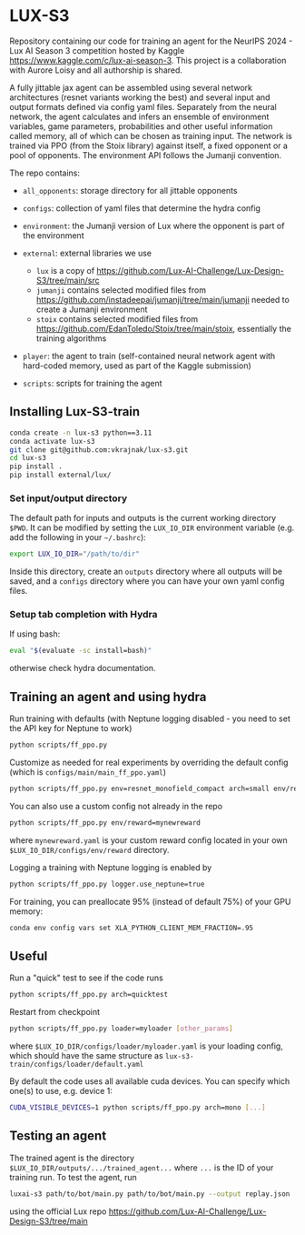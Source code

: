 # LUX-S3

Repository containing our code for training an agent for the NeurIPS 2024 - Lux AI Season 3 competition hosted by Kaggle https://www.kaggle.com/c/lux-ai-season-3. This project is a collaboration with Aurore Loisy and all authorship is shared.

A fully jittable jax agent can be assembled using several network architectures (resnet variants working the best) and several input and output formats defined via config yaml files. Separately from the neural network, the agent calculates and infers an ensemble of environment variables, game parameters, probabilities and other useful information called memory, all of which can be chosen as training input. The network is trained via PPO (from the Stoix library) against itself, a fixed opponent or a pool of opponents. The environment API follows the Jumanji convention.

The repo contains:
- `all_opponents`: storage directory for all jittable opponents
- `configs`: collection of yaml files that determine the hydra config
- `environment`: the Jumanji version of Lux where the opponent is part of the environment
- `external`: external libraries we use

  - `lux` is a copy of https://github.com/Lux-AI-Challenge/Lux-Design-S3/tree/main/src
  - `jumanji` contains selected modified files from https://github.com/instadeepai/jumanji/tree/main/jumanji needed to create a Jumanji environment
  - `stoix` contains selected modified files from https://github.com/EdanToledo/Stoix/tree/main/stoix, essentially the training algorithms
- `player`: the agent to train (self-contained neural network agent with hard-coded memory, used as part of the Kaggle submission)
- `scripts`: scripts for training the agent

## Installing Lux-S3-train

``` bash
conda create -n lux-s3 python==3.11
conda activate lux-s3
git clone git@github.com:vkrajnak/lux-s3.git
cd lux-s3
pip install .
pip install external/lux/
```

### Set input/output directory

The default path for inputs and outputs is the current working directory `$PWD`. 
It can be modified by setting the `LUX_IO_DIR` environment variable (e.g. add the following in your `~/.bashrc`):

``` bash
export LUX_IO_DIR="/path/to/dir"
```

Inside this directory, create an `outputs` directory where all outputs will be saved,
and a `configs` directory where you can have your own yaml config files.

### Setup tab completion with Hydra

If using bash:
``` bash
eval "$(evaluate -sc install=bash)"
```
otherwise check hydra documentation.

## Training an agent and using hydra

Run training with defaults (with Neptune logging disabled - you need to set the API key for Neptune to work)
``` bash
python scripts/ff_ppo.py
```

Customize as needed for real experiments by overriding the default config (which is `configs/main/main_ff_ppo.yaml`)
``` bash
python scripts/ff_ppo.py env=resnet_monofield_compact arch=small env/reward=exploratory opponents.use_selfplay=false
```

You can also use a custom config not already in the repo
``` bash
python scripts/ff_ppo.py env/reward=mynewreward
```
where `mynewreward.yaml` is your custom reward config located in your own `$LUX_IO_DIR/configs/env/reward` directory.

Logging a training with Neptune logging is enabled by
``` bash
python scripts/ff_ppo.py logger.use_neptune=true
```

For training, you can preallocate 95% (instead of default 75%) of your GPU memory:
``` bash
conda env config vars set XLA_PYTHON_CLIENT_MEM_FRACTION=.95
```

## Useful

Run a "quick" test to see if the code runs 
``` bash
python scripts/ff_ppo.py arch=quicktest
```

Restart from checkpoint
``` bash
python scripts/ff_ppo.py loader=myloader [other_params]
```
where `$LUX_IO_DIR/configs/loader/myloader.yaml` is your loading config, which should have the same structure as `lux-s3-train/configs/loader/default.yaml`

By default the code uses all available cuda devices. You can specify which one(s) to use, e.g. device 1:
``` bash
CUDA_VISIBLE_DEVICES=1 python scripts/ff_ppo.py arch=mono [...]
```

## Testing an agent

The trained agent is the directory `$LUX_IO_DIR/outputs/.../trained_agent...` where `...` is the ID of your training run. To test the agent, run 
``` bash
luxai-s3 path/to/bot/main.py path/to/bot/main.py --output replay.json
```
using the official Lux repo https://github.com/Lux-AI-Challenge/Lux-Design-S3/tree/main
